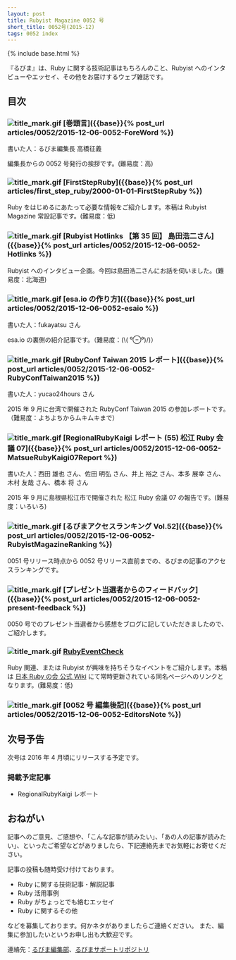 ```yaml
---
layout: post
title: Rubyist Magazine 0052 号
short_title: 0052号(2015-12)
tags: 0052 index
---
```

{% include base.html %}


『るびま』は、Ruby に関する技術記事はもちろんのこと、Rubyist へのインタビューやエッセイ、その他をお届けするウェブ雑誌です。

## 目次

### ![title_mark.gif]({{base}}{{site.baseurl}}/images/title_mark.gif) [巻頭言]({{base}}{% post_url articles/0052/2015-12-06-0052-ForeWord %})

書いた人：るびま編集長 高橋征義

編集長からの 0052 号発行の挨拶です。(難易度：高)

### ![title_mark.gif]({{base}}{{site.baseurl}}/images/title_mark.gif) [FirstStepRuby]({{base}}{% post_url articles/first_step_ruby/2000-01-01-FirstStepRuby %})

Ruby をはじめるにあたって必要な情報をご紹介します。本稿は Rubyist Magazine 常設記事です。(難易度：低)

### ![title_mark.gif]({{base}}{{site.baseurl}}/images/title_mark.gif) [Rubyist Hotlinks 【第 35 回】 島田浩二さん]({{base}}{% post_url articles/0052/2015-12-06-0052-Hotlinks %})

Rubyist へのインタビュー企画。今回は島田浩二さんにお話を伺いました。(難易度：北海道)

### ![title_mark.gif]({{base}}{{site.baseurl}}/images/title_mark.gif) [esa.io の作り方]({{base}}{% post_url articles/0052/2015-12-06-0052-esaio %})

書いた人：fukayatsu さん

esa.io の裏側の紹介記事です。（難易度：(\\( ⁰⊖⁰)/)）

### ![title_mark.gif]({{base}}{{site.baseurl}}/images/title_mark.gif) [RubyConf Taiwan 2015 レポート]({{base}}{% post_url articles/0052/2015-12-06-0052-RubyConfTaiwan2015 %})

書いた人：yucao24hours さん

2015 年 9 月に台湾で開催された RubyConf Taiwan 2015 の参加レポートです。（難易度：よちよちからムキムキまで）

### ![title_mark.gif]({{base}}{{site.baseurl}}/images/title_mark.gif) [RegionalRubyKaigi レポート (55) 松江 Ruby 会議 07]({{base}}{% post_url articles/0052/2015-12-06-0052-MatsueRubyKaigi07Report %})

書いた人：西田 雄也 さん、佐田 明弘 さん、井上 裕之 さん、本多 展幸 さん、木村 友哉 さん、橋本 将 さん

2015 年 9 月に島根県松江市で開催された 松江 Ruby 会議 07 の報告です。(難易度：いろいろ)

### ![title_mark.gif]({{base}}{{site.baseurl}}/images/title_mark.gif) [るびまアクセスランキング Vol.52]({{base}}{% post_url articles/0052/2015-12-06-0052-RubyistMagazineRanking %})

0051 号リリース時点から 0052 号リリース直前までの、るびまの記事のアクセスランキングです。

### ![title_mark.gif]({{base}}{{site.baseurl}}/images/title_mark.gif) [プレゼント当選者からのフィードバック]({{base}}{% post_url articles/0052/2015-12-06-0052-present-feedback %})

0050 号でのプレゼント当選者から感想をブログに記していただきましたので、ご紹介します。

### ![title_mark.gif]({{base}}{{site.baseurl}}/images/title_mark.gif) [RubyEventCheck](https://github.com/ruby-no-kai/official/wiki/RubyEventCheck)

Ruby 関連、または Rubyist が興味を持ちそうなイベントをご紹介します。本稿は [日本 Ruby の会 公式 Wiki](https://github.com/ruby-no-kai/official/wiki) にて常時更新されている同名ページへのリンクとなります。(難易度：低)

### ![title_mark.gif]({{base}}{{site.baseurl}}/images/title_mark.gif) [0052 号 編集後記]({{base}}{% post_url articles/0052/2015-12-06-0052-EditorsNote %})

## 次号予告

次号は 2016 年 4 月頃にリリースする予定です。

### 掲載予定記事

* RegionalRubyKaigi レポート


## おねがい

記事へのご意見、ご感想や、「こんな記事が読みたい」、「あの人の記事が読みたい」、といったご希望などがありましたら、下記連絡先までお気軽にお寄せください。

記事の投稿も随時受け付けております。

* Ruby に関する技術記事・解説記事
* Ruby 活用事例
* Ruby がちょっとでも絡むエッセイ
* Ruby に関するその他


などを募集しております。何かネタがありましたらご連絡ください。
また、編集に参加したいというお申し出も大歓迎です。

連絡先：[るびま編集部](mailto:magazine@ruby-no-kai.org)、[るびまサポートリポジトリ](https://github.com/rubima/rubima-support)


